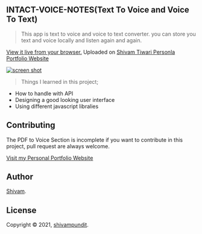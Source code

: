 ## INTACT-VOICE-NOTES(Text To Voice and Voice To Text)

> This app is text to voice and voice to text converter. you can store you text and voice locally and listen again and again.

[View it live from your browser.](https://shivamtiwari.me) Uploaded on [Shivam Tiwari Personla Portfolio Website](https://shivamtiwari.me)<br>

<div float="left">
  <a href="https://shivamtiwari.me">
    <img src="./assets/img/intact_voice_notes" alt="screen shot">
  </a>
</div>

> Things I learned in this project;

- How to handle with API
- Designing a good looking user interface
- Using different javascript libralies

## Contributing

The PDF to Voice Section is incomplete if you want to contribute in this project, pull request are always welcome.

[Visit my Personal Portfolio Website](https://shivamtiwari.me)

## Author

[Shivam](https://github.com/shivampundit).

## License

Copyright © 2021, [shivampundit](https:/github.com/shivampundit).

